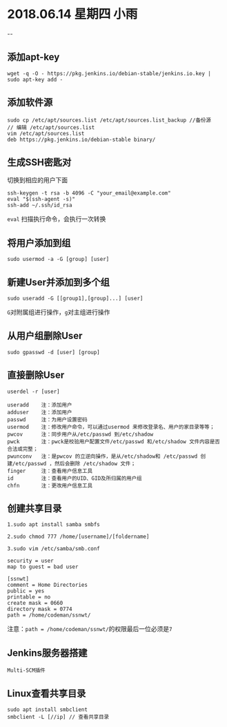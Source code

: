 # 2018.06.14 星期四 小雨
--

## 添加apt-key
```
wget -q -O - https://pkg.jenkins.io/debian-stable/jenkins.io.key | sudo apt-key add -
```

## 添加软件源
```
sudo cp /etc/apt/sources.list /etc/apt/sources.list_backup //备份源
// 编辑 /etc/apt/sources.list
vim /etc/apt/sources.list
deb https://pkg.jenkins.io/debian-stable binary/
```

## 生成SSH密匙对
切换到相应的用户下面
```
ssh-keygen -t rsa -b 4096 -C "your_email@example.com"
eval "$(ssh-agent -s)"
ssh-add ~/.ssh/id_rsa
```
`eval` 扫描执行命令，会执行一次转换

## 将用户添加到组
```
sudo usermod -a -G [group] [user]
```

## 新建User并添加到多个组
```
sudo useradd -G [[group1],[group]...] [user]
```
`G`对附属组进行操作，`g`对主组进行操作

## 从用户组删除User
```
sudo gpasswd -d [user] [group]
```

## 直接删除User
```
userdel -r [user] 
```

```
useradd    注：添加用户
adduser    注：添加用户
passwd     注：为用户设置密码
usermod    注：修改用户命令，可以通过usermod 来修改登录名、用户的家目录等等；
pwcov      注：同步用户从/etc/passwd 到/etc/shadow
pwck       注：pwck是校验用户配置文件/etc/passwd 和/etc/shadow 文件内容是否合法或完整；
pwunconv   注：是pwcov 的立逆向操作，是从/etc/shadow和 /etc/passwd 创建/etc/passwd ，然后会删除 /etc/shadow 文件；
finger     注：查看用户信息工具
id         注：查看用户的UID、GID及所归属的用户组
chfn       注：更改用户信息工具
```

## 创建共享目录
```
1.sudo apt install samba smbfs 

2.sudo chmod 777 /home/[username]/[foldername] 

3.sudo vim /etc/samba/smb.conf

security = user
map to guest = bad user

[ssnwt]
comment = Home Directories
public = yes
printable = no
create mask = 0660
directory mask = 0774
path = /home/codeman/ssnwt/
```
注意：`path = /home/codeman/ssnwt/`的权限最后一位必须是`7`

## Jenkins服务器搭建
```
Multi-SCM插件
```

## Linux查看共享目录
```
sudo apt install smbclient
smbclient -L [//ip] // 查看共享目录 
```